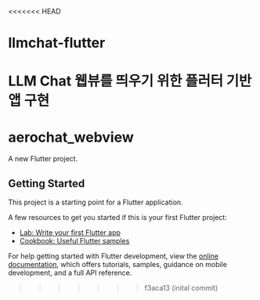 <<<<<<< HEAD
# llmchat-flutter
LLM Chat 웹뷰를 띄우기 위한 플러터 기반 앱 구현
=======
# aerochat_webview

A new Flutter project.

## Getting Started

This project is a starting point for a Flutter application.

A few resources to get you started if this is your first Flutter project:

- [Lab: Write your first Flutter app](https://docs.flutter.dev/get-started/codelab)
- [Cookbook: Useful Flutter samples](https://docs.flutter.dev/cookbook)

For help getting started with Flutter development, view the
[online documentation](https://docs.flutter.dev/), which offers tutorials,
samples, guidance on mobile development, and a full API reference.
>>>>>>> f3aca13 (inital commit)
